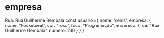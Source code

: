 # empresa
Rua: Rua Guilherme Gembala
const usuario ={
nome: 'denis',
empresa: {
nome: "Rocketseat",
cor: "roxo",
foco: "Programação",
endereco: {
  rua: "Rua Guilherme Gembala",
  numero: 260
   }
   }
   }
